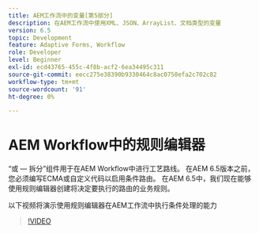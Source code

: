 ```yaml
---
title: AEM工作流中的变量[第5部分]
description: 在AEM工作流中使用XML、JSON、ArrayList、文档类型的变量
version: 6.5
topic: Development
feature: Adaptive Forms, Workflow
role: Developer
level: Beginner
exl-id: ecd43765-455c-4f8b-acf2-6ea34495c311
source-git-commit: eecc275e38390b9330464c8ac0750efa2c702c82
workflow-type: tm+mt
source-wordcount: '91'
ht-degree: 0%

---
```


# AEM Workflow中的规则编辑器

“或 — 拆分”组件用于在AEM Workflow中进行工艺路线。 在AEM 6.5版本之前，您必须编写ECMA或自定义代码以启用条件路由。 在AEM 6.5中，我们现在能够使用规则编辑器创建将决定要执行的路由的业务规则。

以下视频将演示使用规则编辑器在AEM工作流中执行条件处理的能力

>[!VIDEO](https://video.tv.adobe.com/v/26362?quality=12&learn=on)
